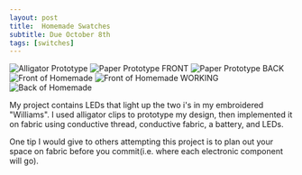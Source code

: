 ```yaml
---
layout: post
title:  Homemade Swatches
subtitle: Due October 8th        
tags: [switches]
---
```


![Alligator Prototype](http://rachelbuccalo.github.io/img/alligator.JPG)
![Paper Prototype FRONT](http://rachelbuccalo.github.io/img/paperfront.JPG)
![Paper Prototype BACK](http://rachelbuccalo.github.io/img/paperback.JPG)
![Front of Homemade](http://rachelbuccalo.github.io/img/frontshowing.JPG)
![Front of Homemade WORKING](http://rachelbuccalo.github.io/img/frontworking.JPG)
![Back of Homemade](http://rachelbuccalo.github.io/img/back.JPG)

My project contains LEDs that light up the two i's in my embroidered "Williams". I used alligator clips to prototype my design, then implemented it on fabric using conductive thread, conductive fabric, a battery, and LEDs.

One tip I would give to others attempting this project is to plan out your space on fabric before you commit(i.e. where each electronic component will go).
